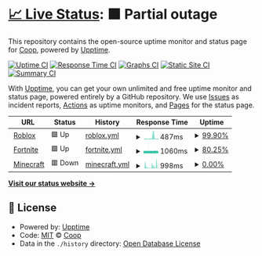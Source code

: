 # [📈 Live Status](https://CoopPlayzz.github.io/Webstatus-games): <!--live status--> **🟧 Partial outage**

This repository contains the open-source uptime monitor and status page for [Coop](coopos.github.io/CoopOS), powered by [Upptime](https://github.com/upptime/upptime).

[![Uptime CI](https://github.com/CoopPlayzz/Webstatus-games/workflows/Uptime%20CI/badge.svg)](https://github.com/CoopPlayzz/Webstatus-games/actions?query=workflow%3A%22Uptime+CI%22)
[![Response Time CI](https://github.com/CoopPlayzz/Webstatus-games/workflows/Response%20Time%20CI/badge.svg)](https://github.com/CoopPlayzz/Webstatus-games/actions?query=workflow%3A%22Response+Time+CI%22)
[![Graphs CI](https://github.com/CoopPlayzz/Webstatus-games/workflows/Graphs%20CI/badge.svg)](https://github.com/CoopPlayzz/Webstatus-games/actions?query=workflow%3A%22Graphs+CI%22)
[![Static Site CI](https://github.com/CoopPlayzz/Webstatus-games/workflows/Static%20Site%20CI/badge.svg)](https://github.com/CoopPlayzz/Webstatus-games/actions?query=workflow%3A%22Static+Site+CI%22)
[![Summary CI](https://github.com/CoopPlayzz/Webstatus-games/workflows/Summary%20CI/badge.svg)](https://github.com/CoopPlayzz/Webstatus-games/actions?query=workflow%3A%22Summary+CI%22)

With [Upptime](https://upptime.js.org), you can get your own unlimited and free uptime monitor and status page, powered entirely by a GitHub repository. We use [Issues](https://github.com/CoopPlayzz/Webstatus-games/issues) as incident reports, [Actions](https://github.com/CoopPlayzz/Webstatus-games/actions) as uptime monitors, and [Pages](https://CoopPlayzz.github.io/Webstatus-games) for the status page.

<!--start: status pages-->
<!-- This summary is generated by Upptime (https://github.com/upptime/upptime) -->
<!-- Do not edit this manually, your changes will be overwritten -->
<!-- prettier-ignore -->
| URL | Status | History | Response Time | Uptime |
| --- | ------ | ------- | ------------- | ------ |
| <img alt="" src="https://icons.duckduckgo.com/ip3/www.roblox.com.ico" height="13"> [Roblox](https://www.roblox.com) | 🟩 Up | [roblox.yml](https://github.com/CoopPlayzz/Webstatus-games/commits/HEAD/history/roblox.yml) | <details><summary><img alt="Response time graph" src="./graphs/roblox/response-time-week.png" height="20"> 487ms</summary><br><a href="https://CoopPlayzz.github.io/Webstatus-games/history/roblox"><img alt="Response time 295" src="https://img.shields.io/endpoint?url=https%3A%2F%2Fraw.githubusercontent.com%2FCoopPlayzz%2FWebstatus-games%2FHEAD%2Fapi%2Froblox%2Fresponse-time.json"></a><br><a href="https://CoopPlayzz.github.io/Webstatus-games/history/roblox"><img alt="24-hour response time 179" src="https://img.shields.io/endpoint?url=https%3A%2F%2Fraw.githubusercontent.com%2FCoopPlayzz%2FWebstatus-games%2FHEAD%2Fapi%2Froblox%2Fresponse-time-day.json"></a><br><a href="https://CoopPlayzz.github.io/Webstatus-games/history/roblox"><img alt="7-day response time 487" src="https://img.shields.io/endpoint?url=https%3A%2F%2Fraw.githubusercontent.com%2FCoopPlayzz%2FWebstatus-games%2FHEAD%2Fapi%2Froblox%2Fresponse-time-week.json"></a><br><a href="https://CoopPlayzz.github.io/Webstatus-games/history/roblox"><img alt="30-day response time 365" src="https://img.shields.io/endpoint?url=https%3A%2F%2Fraw.githubusercontent.com%2FCoopPlayzz%2FWebstatus-games%2FHEAD%2Fapi%2Froblox%2Fresponse-time-month.json"></a><br><a href="https://CoopPlayzz.github.io/Webstatus-games/history/roblox"><img alt="1-year response time 295" src="https://img.shields.io/endpoint?url=https%3A%2F%2Fraw.githubusercontent.com%2FCoopPlayzz%2FWebstatus-games%2FHEAD%2Fapi%2Froblox%2Fresponse-time-year.json"></a></details> | <details><summary><a href="https://CoopPlayzz.github.io/Webstatus-games/history/roblox">99.90%</a></summary><a href="https://CoopPlayzz.github.io/Webstatus-games/history/roblox"><img alt="All-time uptime 99.95%" src="https://img.shields.io/endpoint?url=https%3A%2F%2Fraw.githubusercontent.com%2FCoopPlayzz%2FWebstatus-games%2FHEAD%2Fapi%2Froblox%2Fuptime.json"></a><br><a href="https://CoopPlayzz.github.io/Webstatus-games/history/roblox"><img alt="24-hour uptime 100.00%" src="https://img.shields.io/endpoint?url=https%3A%2F%2Fraw.githubusercontent.com%2FCoopPlayzz%2FWebstatus-games%2FHEAD%2Fapi%2Froblox%2Fuptime-day.json"></a><br><a href="https://CoopPlayzz.github.io/Webstatus-games/history/roblox"><img alt="7-day uptime 99.90%" src="https://img.shields.io/endpoint?url=https%3A%2F%2Fraw.githubusercontent.com%2FCoopPlayzz%2FWebstatus-games%2FHEAD%2Fapi%2Froblox%2Fuptime-week.json"></a><br><a href="https://CoopPlayzz.github.io/Webstatus-games/history/roblox"><img alt="30-day uptime 99.96%" src="https://img.shields.io/endpoint?url=https%3A%2F%2Fraw.githubusercontent.com%2FCoopPlayzz%2FWebstatus-games%2FHEAD%2Fapi%2Froblox%2Fuptime-month.json"></a><br><a href="https://CoopPlayzz.github.io/Webstatus-games/history/roblox"><img alt="1-year uptime 99.95%" src="https://img.shields.io/endpoint?url=https%3A%2F%2Fraw.githubusercontent.com%2FCoopPlayzz%2FWebstatus-games%2FHEAD%2Fapi%2Froblox%2Fuptime-year.json"></a></details>
| <img alt="" src="https://icons.duckduckgo.com/ip3/fortnite.com.ico" height="13"> [Fortnite](https://fortnite.com) | 🟩 Up | [fortnite.yml](https://github.com/CoopPlayzz/Webstatus-games/commits/HEAD/history/fortnite.yml) | <details><summary><img alt="Response time graph" src="./graphs/fortnite/response-time-week.png" height="20"> 1060ms</summary><br><a href="https://CoopPlayzz.github.io/Webstatus-games/history/fortnite"><img alt="Response time 991" src="https://img.shields.io/endpoint?url=https%3A%2F%2Fraw.githubusercontent.com%2FCoopPlayzz%2FWebstatus-games%2FHEAD%2Fapi%2Ffortnite%2Fresponse-time.json"></a><br><a href="https://CoopPlayzz.github.io/Webstatus-games/history/fortnite"><img alt="24-hour response time 1075" src="https://img.shields.io/endpoint?url=https%3A%2F%2Fraw.githubusercontent.com%2FCoopPlayzz%2FWebstatus-games%2FHEAD%2Fapi%2Ffortnite%2Fresponse-time-day.json"></a><br><a href="https://CoopPlayzz.github.io/Webstatus-games/history/fortnite"><img alt="7-day response time 1060" src="https://img.shields.io/endpoint?url=https%3A%2F%2Fraw.githubusercontent.com%2FCoopPlayzz%2FWebstatus-games%2FHEAD%2Fapi%2Ffortnite%2Fresponse-time-week.json"></a><br><a href="https://CoopPlayzz.github.io/Webstatus-games/history/fortnite"><img alt="30-day response time 1026" src="https://img.shields.io/endpoint?url=https%3A%2F%2Fraw.githubusercontent.com%2FCoopPlayzz%2FWebstatus-games%2FHEAD%2Fapi%2Ffortnite%2Fresponse-time-month.json"></a><br><a href="https://CoopPlayzz.github.io/Webstatus-games/history/fortnite"><img alt="1-year response time 991" src="https://img.shields.io/endpoint?url=https%3A%2F%2Fraw.githubusercontent.com%2FCoopPlayzz%2FWebstatus-games%2FHEAD%2Fapi%2Ffortnite%2Fresponse-time-year.json"></a></details> | <details><summary><a href="https://CoopPlayzz.github.io/Webstatus-games/history/fortnite">80.25%</a></summary><a href="https://CoopPlayzz.github.io/Webstatus-games/history/fortnite"><img alt="All-time uptime 99.44%" src="https://img.shields.io/endpoint?url=https%3A%2F%2Fraw.githubusercontent.com%2FCoopPlayzz%2FWebstatus-games%2FHEAD%2Fapi%2Ffortnite%2Fuptime.json"></a><br><a href="https://CoopPlayzz.github.io/Webstatus-games/history/fortnite"><img alt="24-hour uptime 70.38%" src="https://img.shields.io/endpoint?url=https%3A%2F%2Fraw.githubusercontent.com%2FCoopPlayzz%2FWebstatus-games%2FHEAD%2Fapi%2Ffortnite%2Fuptime-day.json"></a><br><a href="https://CoopPlayzz.github.io/Webstatus-games/history/fortnite"><img alt="7-day uptime 80.25%" src="https://img.shields.io/endpoint?url=https%3A%2F%2Fraw.githubusercontent.com%2FCoopPlayzz%2FWebstatus-games%2FHEAD%2Fapi%2Ffortnite%2Fuptime-week.json"></a><br><a href="https://CoopPlayzz.github.io/Webstatus-games/history/fortnite"><img alt="30-day uptime 95.45%" src="https://img.shields.io/endpoint?url=https%3A%2F%2Fraw.githubusercontent.com%2FCoopPlayzz%2FWebstatus-games%2FHEAD%2Fapi%2Ffortnite%2Fuptime-month.json"></a><br><a href="https://CoopPlayzz.github.io/Webstatus-games/history/fortnite"><img alt="1-year uptime 99.44%" src="https://img.shields.io/endpoint?url=https%3A%2F%2Fraw.githubusercontent.com%2FCoopPlayzz%2FWebstatus-games%2FHEAD%2Fapi%2Ffortnite%2Fuptime-year.json"></a></details>
| <img alt="" src="https://icons.duckduckgo.com/ip3/www.minecraft.net.ico" height="13"> [Minecraft](https://www.minecraft.net) | 🟥 Down | [minecraft.yml](https://github.com/CoopPlayzz/Webstatus-games/commits/HEAD/history/minecraft.yml) | <details><summary><img alt="Response time graph" src="./graphs/minecraft/response-time-week.png" height="20"> 998ms</summary><br><a href="https://CoopPlayzz.github.io/Webstatus-games/history/minecraft"><img alt="Response time 912" src="https://img.shields.io/endpoint?url=https%3A%2F%2Fraw.githubusercontent.com%2FCoopPlayzz%2FWebstatus-games%2FHEAD%2Fapi%2Fminecraft%2Fresponse-time.json"></a><br><a href="https://CoopPlayzz.github.io/Webstatus-games/history/minecraft"><img alt="24-hour response time 343" src="https://img.shields.io/endpoint?url=https%3A%2F%2Fraw.githubusercontent.com%2FCoopPlayzz%2FWebstatus-games%2FHEAD%2Fapi%2Fminecraft%2Fresponse-time-day.json"></a><br><a href="https://CoopPlayzz.github.io/Webstatus-games/history/minecraft"><img alt="7-day response time 998" src="https://img.shields.io/endpoint?url=https%3A%2F%2Fraw.githubusercontent.com%2FCoopPlayzz%2FWebstatus-games%2FHEAD%2Fapi%2Fminecraft%2Fresponse-time-week.json"></a><br><a href="https://CoopPlayzz.github.io/Webstatus-games/history/minecraft"><img alt="30-day response time 1031" src="https://img.shields.io/endpoint?url=https%3A%2F%2Fraw.githubusercontent.com%2FCoopPlayzz%2FWebstatus-games%2FHEAD%2Fapi%2Fminecraft%2Fresponse-time-month.json"></a><br><a href="https://CoopPlayzz.github.io/Webstatus-games/history/minecraft"><img alt="1-year response time 912" src="https://img.shields.io/endpoint?url=https%3A%2F%2Fraw.githubusercontent.com%2FCoopPlayzz%2FWebstatus-games%2FHEAD%2Fapi%2Fminecraft%2Fresponse-time-year.json"></a></details> | <details><summary><a href="https://CoopPlayzz.github.io/Webstatus-games/history/minecraft">0.00%</a></summary><a href="https://CoopPlayzz.github.io/Webstatus-games/history/minecraft"><img alt="All-time uptime 24.46%" src="https://img.shields.io/endpoint?url=https%3A%2F%2Fraw.githubusercontent.com%2FCoopPlayzz%2FWebstatus-games%2FHEAD%2Fapi%2Fminecraft%2Fuptime.json"></a><br><a href="https://CoopPlayzz.github.io/Webstatus-games/history/minecraft"><img alt="24-hour uptime 0.00%" src="https://img.shields.io/endpoint?url=https%3A%2F%2Fraw.githubusercontent.com%2FCoopPlayzz%2FWebstatus-games%2FHEAD%2Fapi%2Fminecraft%2Fuptime-day.json"></a><br><a href="https://CoopPlayzz.github.io/Webstatus-games/history/minecraft"><img alt="7-day uptime 0.00%" src="https://img.shields.io/endpoint?url=https%3A%2F%2Fraw.githubusercontent.com%2FCoopPlayzz%2FWebstatus-games%2FHEAD%2Fapi%2Fminecraft%2Fuptime-week.json"></a><br><a href="https://CoopPlayzz.github.io/Webstatus-games/history/minecraft"><img alt="30-day uptime 0.00%" src="https://img.shields.io/endpoint?url=https%3A%2F%2Fraw.githubusercontent.com%2FCoopPlayzz%2FWebstatus-games%2FHEAD%2Fapi%2Fminecraft%2Fuptime-month.json"></a><br><a href="https://CoopPlayzz.github.io/Webstatus-games/history/minecraft"><img alt="1-year uptime 24.46%" src="https://img.shields.io/endpoint?url=https%3A%2F%2Fraw.githubusercontent.com%2FCoopPlayzz%2FWebstatus-games%2FHEAD%2Fapi%2Fminecraft%2Fuptime-year.json"></a></details>

<!--end: status pages-->

[**Visit our status website →**](https://CoopPlayzz.github.io/Webstatus-games)

## 📄 License

- Powered by: [Upptime](https://github.com/upptime/upptime)
- Code: [MIT](./LICENSE) © [Coop](coopos.github.io/CoopOS)
- Data in the `./history` directory: [Open Database License](https://opendatacommons.org/licenses/odbl/1-0/)
